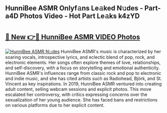 ## HunniBee ASMR Onlyf𝚊ns Le𝚊ked N𝚞des - Part-a4D Photos Video - Hot Part Le𝚊ks k4zYD

# <h2><a href="http://ac35914.deff.icu/?id=HunniBee+ASMR">🔗 New 👉🔴 HunniBee ASMR VIDEO Photos</a></h2>

[![HunniBee ASMR N𝚞des](https://i.imgur.com/rIISA9y.gif)](http://ac35914.deff.icu/?id=HunniBee+ASMR)
HunniBee ASMR's music is characterized by her soaring vocals, introspective lyrics, and eclectic blend of pop, rock, and electronic elements. Her songs often explore themes of love, relationships, and self-discovery, with a focus on storytelling and emotional authenticity. HunniBee ASMR's influences range from classic rock and pop to electronic and indie music, and she has cited artists such as Radiohead, Björk, and St. Vincent as key inspirations. In 2019, HunniBee ASMR ventured into creating adult content, selling webcam sessions and explicit photos. This move escalated her controversy, with critics expressing concerns over the sexualization of her young audience. She has faced bans and restrictions on various platforms due to her explicit content.

